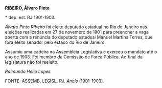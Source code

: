 **RIBEIRO, Álvaro Pinto**

\* dep. est. RJ 1901-1903.

*Álvaro Pinto Ribeiro* foi eleito deputado estadual no Rio de Janeiro
nas eleições realizadas em 27 de novembro de 1901 para preencher a vaga
aberta com a renúncia do deputado estadual Manuel Martins Torres, que
fora eleito senador pelo estado do Rio de Janeiro.

Assumiu uma cadeira na Assembleia Legislativa e exerceu o mandato até o
ano de 1903. Foi membro da Comissão de Força Pública. Ao final da
legislatura não foi reeleito.

*Raimundo Helio Lopes*

FONTE: ASSEMB. LEGISL. RJ. *Anais* (1901-1903).
